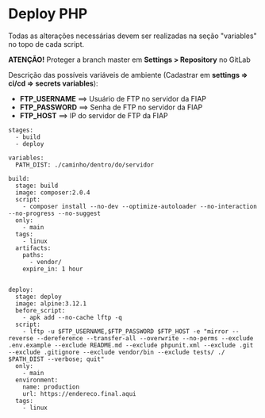 # Deploy PHP

Todas as alterações necessárias devem ser realizadas na seção "variables" no topo de cada script.

**ATENÇÃO!** Proteger a branch master em **Settings > Repository** no GitLab

Descrição das possíveis variáveis de ambiente (Cadastrar em **settings => ci/cd => secrets variables**):

- **FTP_USERNAME**   ==> Usuário de FTP no servidor da FIAP
- **FTP_PASSWORD**   ==> Senha de FTP no servidor da FIAP
- **FTP_HOST**       ==> IP do servidor de FTP da FIAP

```
stages:
  - build
  - deploy

variables:
  PATH_DIST: ./caminho/dentro/do/servidor

build:
  stage: build
  image: composer:2.0.4
  script:
    - composer install --no-dev --optimize-autoloader --no-interaction --no-progress --no-suggest
  only:
    - main
  tags:
    - linux
  artifacts:
    paths:
      - vendor/
    expire_in: 1 hour


deploy:
  stage: deploy
  image: alpine:3.12.1
  before_script:
    - apk add --no-cache lftp -q
  script:
    - lftp -u $FTP_USERNAME,$FTP_PASSWORD $FTP_HOST -e "mirror --reverse --dereference --transfer-all --overwrite --no-perms --exclude .env.example --exclude README.md --exclude phpunit.xml --exclude .git --exclude .gitignore --exclude vendor/bin --exclude tests/ ./ $PATH_DIST --verbose; quit"
  only:
    - main
  environment:
    name: production
    url: https://endereco.final.aqui
  tags:
    - linux
```